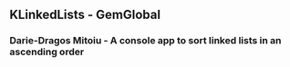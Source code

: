 ## KLinkedLists - GemGlobal

### Darie-Dragos Mitoiu - A console app to sort linked lists in an ascending order
